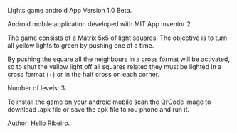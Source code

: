 Lights game android App Version 1.0 Beta.

Android mobile application developed with MIT App Inventor 2.

The game consists of a Matrix 5x5 of light squares. The objective is to turn all yellow lights to green by pushing one at a time.

By pushing the square all the neighbours in a cross format will be activated, so to shut the yellow light off all squares related they must be lighted 
in a cross format (+) or in the half cross on each corner.

Number of levels: 3.

To install the game on your android mobile scan the QrCode image to download .apk file or save the apk file to rou phone and run it.

Author: Helio Ribeiro.

  

